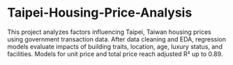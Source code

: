 # Taipei-Housing-Price-Analysis
This project analyzes factors influencing Taipei, Taiwan housing prices using government transaction data. After data cleaning and EDA, regression models evaluate impacts of building traits, location, age, luxury status, and facilities. Models for unit price and total price reach adjusted R² up to 0.89.
